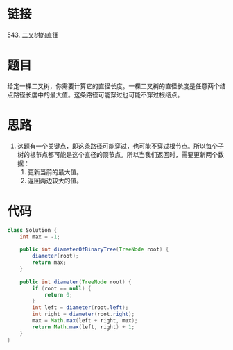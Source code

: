# 链接
[543. 二叉树的直径](https://leetcode.cn/problems/diameter-of-binary-tree/)
# 题目
给定一棵二叉树，你需要计算它的直径长度。一棵二叉树的直径长度是任意两个结点路径长度中的最大值。这条路径可能穿过也可能不穿过根结点。

# 思路
1. 这题有一个关键点，即这条路径可能穿过，也可能不穿过根节点。所以每个子树的根节点都可能是这个直径的顶节点。所以当我们返回时，需要更新两个数据：
	1. 更新当前的最大值。
	2. 返回两边较大的值。
# 代码
```java
class Solution {  
    int max = -1;  
  
    public int diameterOfBinaryTree(TreeNode root) {  
        diameter(root);  
        return max;  
    }  
  
    public int diameter(TreeNode root) {  
        if (root == null) {  
            return 0;  
        }  
        int left = diameter(root.left);  
        int right = diameter(root.right);  
        max = Math.max(left + right, max);  
        return Math.max(left, right) + 1;  
    }  
}
```